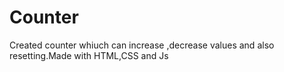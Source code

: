 # Counter

Created counter whiuch can increase ,decrease values and also resetting.Made with HTML,CSS and Js
